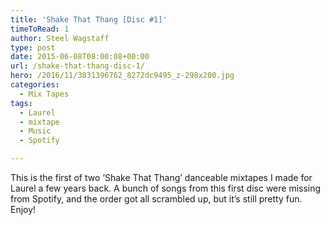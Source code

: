 ```yaml
---
title: 'Shake That Thang [Disc #1]'
timeToRead: 1 
author: Steel Wagstaff
type: post
date: 2015-06-08T08:00:08+00:00
url: /shake-that-thang-disc-1/
hero: /2016/11/3831396762_8272dc9495_z-298x200.jpg
categories:
  - Mix Tapes
tags:
  - Laurel
  - mixtape
  - Music
  - Spotify

---
```

This is the first of two &#8216;Shake That Thang&#8217; danceable mixtapes I made for Laurel a few years back. A bunch of songs from this first disc were missing from Spotify, and the order got all scrambled up, but it&#8217;s still pretty fun. Enjoy!